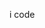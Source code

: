 i code


<!---
LukasBel/LukasBel is a ✨ special ✨ repository because its `README.md` (this file) appears on your GitHub profile.
You can click the Preview link to take a look at your changes.
--->
